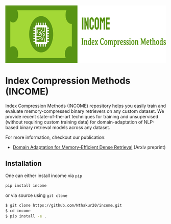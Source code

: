 <h1 style="text-align:center">
<img style="vertical-align:middle" width="772" height="180" src="./images/income-logo.png" />
</h1>

# Index Compression Methods (INCOME)
Index Compression Methods (INCOME) repository helps you easily train and evaluate memory-compressed binary retrievers on any custom dataset. We provide recent state-of-the-art techniques for training and unsupervised (without requiring custom training data) for domain-adaptation of NLP-based binary retrieval models across any dataset. 

For more information, checkout our publication:
- [Domain Adaptation for Memory-Efficient Dense Retrieval](https://arxiv.org/abs/2205.11498/) (Arxiv preprint)

## Installation
One can either install income via `pip`
```bash
pip install income
```
or via source using `git clone`
```bash
$ git clone https://github.com/Nthakur20/income.git
$ cd income
$ pip install -e .
```

